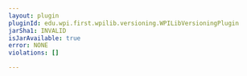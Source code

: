 ```yaml
---
layout: plugin
pluginId: edu.wpi.first.wpilib.versioning.WPILibVersioningPlugin
jarSha1: INVALID
isJarAvailable: true
error: NONE
violations: []

---
```

